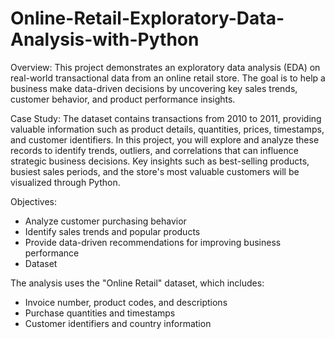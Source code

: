 # Online-Retail-Exploratory-Data-Analysis-with-Python
Overview: This project demonstrates an exploratory data analysis (EDA) on real-world transactional data from an online retail store. The goal is to help a business make data-driven decisions by uncovering key sales trends, customer behavior, and product performance insights.

Case Study:
The dataset contains transactions from 2010 to 2011, providing valuable information such as product details, quantities, prices, timestamps, and customer identifiers. In this project, you will explore and analyze these records to identify trends, outliers, and correlations that can influence strategic business decisions. Key insights such as best-selling products, busiest sales periods, and the store's most valuable customers will be visualized through Python.

Objectives:
- Analyze customer purchasing behavior
- Identify sales trends and popular products
- Provide data-driven recommendations for improving business performance
- Dataset


The analysis uses the "Online Retail" dataset, which includes:

- Invoice number, product codes, and descriptions
- Purchase quantities and timestamps
- Customer identifiers and country information
